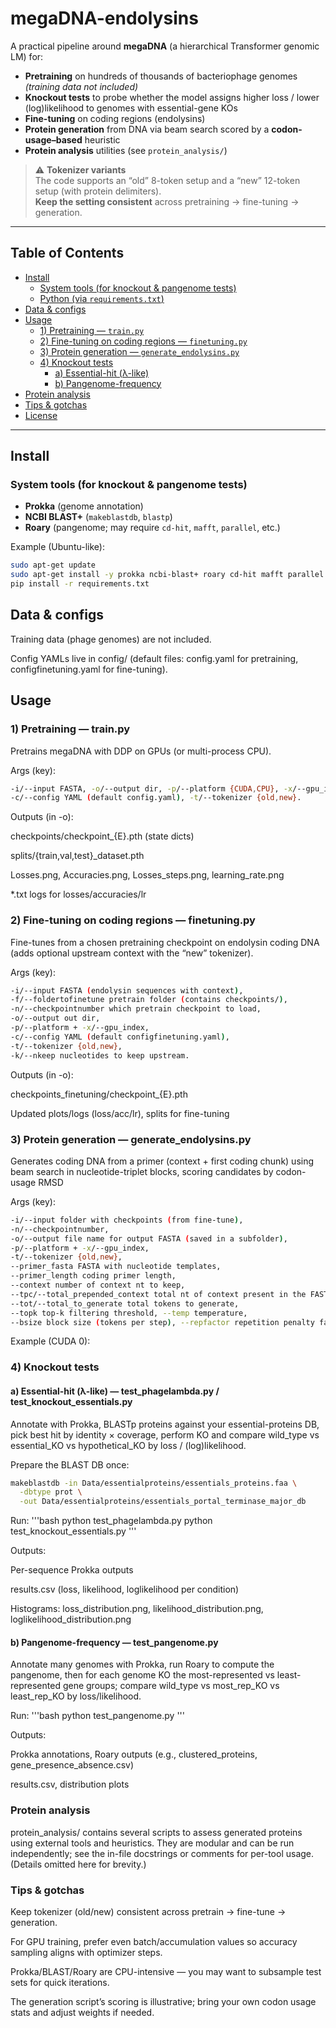 # megaDNA-endolysins

A practical pipeline around **megaDNA** (a hierarchical Transformer genomic LM) for:

- **Pretraining** on hundreds of thousands of bacteriophage genomes *(training data not included)*  
- **Knockout tests** to probe whether the model assigns higher loss / lower (log)likelihood to genomes with essential-gene KOs  
- **Fine-tuning** on coding regions (endolysins)  
- **Protein generation** from DNA via beam search scored by a **codon-usage–based** heuristic  
- **Protein analysis** utilities (see `protein_analysis/`)

> ⚠️ **Tokenizer variants**  
> The code supports an “old” 8-token setup and a “new” 12-token setup (with protein delimiters).  
> **Keep the setting consistent** across pretraining → fine-tuning → generation.

---

## Table of Contents

- [Install](#install)
  - [System tools (for knockout & pangenome tests)](#system-tools-for-knockout--pangenome-tests)
  - [Python (via `requirements.txt`)](#python-via-requirementstxt)
- [Data & configs](#data--configs)
- [Usage](#usage)
  - [1) Pretraining — `train.py`](#1-pretraining--trainpy)
  - [2) Fine-tuning on coding regions — `finetuning.py`](#2-fine-tuning-on-coding-regions--finetuningpy)
  - [3) Protein generation — `generate_endolysins.py`](#3-protein-generation--generate_endolysinspy)
  - [4) Knockout tests](#4-knockout-tests)
    - [a) Essential-hit (λ-like)](#a-essential-hit-λ-like)
    - [b) Pangenome-frequency](#b-pangenome-frequency)
- [Protein analysis](#protein-analysis)
- [Tips & gotchas](#tips--gotchas)
- [License](#license)

---

## Install

### System tools (for knockout & pangenome tests)

- **Prokka** (genome annotation)  
- **NCBI BLAST+** (`makeblastdb`, `blastp`)  
- **Roary** (pangenome; may require `cd-hit`, `mafft`, `parallel`, etc.)

Example (Ubuntu-like):

```bash
sudo apt-get update
sudo apt-get install -y prokka ncbi-blast+ roary cd-hit mafft parallel
pip install -r requirements.txt
```

## Data & configs

Training data (phage genomes) are not included.

Config YAMLs live in config/
(default files: config.yaml for pretraining, configfinetuning.yaml for fine-tuning).


## Usage
### 1) Pretraining — train.py

Pretrains megaDNA with DDP on GPUs (or multi-process CPU).

Args (key):
```bash
-i/--input FASTA, -o/--output dir, -p/--platform {CUDA,CPU}, -x/--gpu_index "0,1,...",
-c/--config YAML (default config.yaml), -t/--tokenizer {old,new}.
```

Outputs (in -o):

checkpoints/checkpoint_{E}.pth (state dicts)

splits/{train,val,test}_dataset.pth

Losses.png, Accuracies.png, Losses_steps.png, learning_rate.png

*.txt logs for losses/accuracies/lr

### 2) Fine-tuning on coding regions — finetuning.py

Fine-tunes from a chosen pretraining checkpoint on endolysin coding DNA
(adds optional upstream context with the “new” tokenizer).

Args (key):
```bash
-i/--input FASTA (endolysin sequences with context),
-f/--foldertofinetune pretrain folder (contains checkpoints/),
-n/--checkpointnumber which pretrain checkpoint to load,
-o/--output out dir,
-p/--platform + -x/--gpu_index,
-c/--config YAML (default configfinetuning.yaml),
-t/--tokenizer {old,new},
-k/--nkeep nucleotides to keep upstream.
```

Outputs (in -o):

checkpoints_finetuning/checkpoint_{E}.pth

Updated plots/logs (loss/acc/lr), splits for fine-tuning

### 3) Protein generation — generate_endolysins.py

Generates coding DNA from a primer (context + first coding chunk) using beam search in nucleotide-triplet blocks, scoring candidates by codon-usage RMSD

Args (key):
```bash
-i/--input folder with checkpoints (from fine-tune),
-n/--checkpointnumber,
-o/--output file name for output FASTA (saved in a subfolder),
-p/--platform + -x/--gpu_index,
-t/--tokenizer {old,new},
--primer_fasta FASTA with nucleotide templates,
--primer_length coding primer length,
--context number of context nt to keep,
--tpc/--total_prepended_context total nt of context present in the FASTA,
--tot/--total_to_generate total tokens to generate,
--topk top-k filtering threshold, --temp temperature,
--bsize block size (tokens per step), --repfactor repetition penalty factor.
```

Example (CUDA 0):


### 4) Knockout tests
#### a) Essential-hit (λ-like) — test_phagelambda.py / test_knockout_essentials.py

Annotate with Prokka, BLASTp proteins against your essential-proteins DB, pick best hit by identity × coverage, perform KO and compare wild_type vs essential_KO vs hypothetical_KO by loss / (log)likelihood.

Prepare the BLAST DB once:
```bash
makeblastdb -in Data/essentialproteins/essentials_proteins.faa \
  -dbtype prot \
  -out Data/essentialproteins/essentials_portal_terminase_major_db
```


Run:
'''bash
python test_phagelambda.py
python test_knockout_essentials.py
'''

Outputs:

Per-sequence Prokka outputs

results.csv (loss, likelihood, loglikelihood per condition)

Histograms: loss_distribution.png, likelihood_distribution.png, loglikelihood_distribution.png

#### b) Pangenome-frequency — test_pangenome.py

Annotate many genomes with Prokka, run Roary to compute the pangenome, then for each genome KO the most-represented vs least-represented gene groups; compare wild_type vs most_rep_KO vs least_rep_KO by loss/likelihood.

Run:
'''bash
python test_pangenome.py
'''

Outputs:

Prokka annotations, Roary outputs (e.g., clustered_proteins, gene_presence_absence.csv)

results.csv, distribution plots

### Protein analysis

protein_analysis/ contains several scripts to assess generated proteins using external tools and heuristics.
They are modular and can be run independently; see the in-file docstrings or comments for per-tool usage. (Details omitted here for brevity.)

### Tips & gotchas

Keep tokenizer (old/new) consistent across pretrain → fine-tune → generation.

For GPU training, prefer even batch/accumulation values so accuracy sampling aligns with optimizer steps.

Prokka/BLAST/Roary are CPU-intensive — you may want to subsample test sets for quick iterations.

The generation script’s scoring is illustrative; bring your own codon usage stats and adjust weights if needed.
